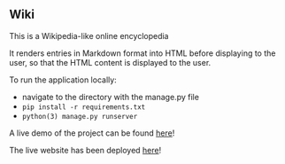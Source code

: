 ## Wiki

This is a Wikipedia-like online encyclopedia

It renders entries in Markdown format into HTML before displaying to the user, so that the HTML content is displayed to the user.

To run the application locally:
- navigate to the directory with the manage.py file
- `pip install -r requirements.txt`
- `python(3) manage.py runserver`

A live demo of the project can be found [here](https://www.youtube.com/watch?v=ehQz05Rvp7o&t=12s)!

The live website has been deployed [here](https://wiki-django.herokuapp.com/)!
